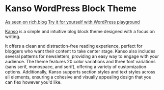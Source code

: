 # Kanso WordPress Block Theme

<a href="https://rich.blog">As seen on rich.blog</a>
<a href="">Try it for yourself with WordPress playground</a>

<a href="https://rich.blog/kanso">Kanso</a> is a simple and intuitive blog block theme designed with a focus on writing. 

It offers a clean and distraction-free reading experience, perfect for bloggers who want their content to take center stage. Kanso also includes several patterns for newsletters, providing an easy way to engage with your audience. The theme features 20 color variations and three font variations (sans serif, monospace, and serif), offering a variety of customization options. Additionally, Kanso supports section styles and text styles across all elements, ensuring a cohesive and visually appealing design that you can flex however you'd like.